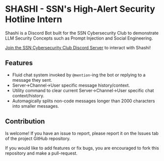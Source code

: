 # SHASHI - SSN's High-Alert Security Hotline Intern

Shashi is a Discord Bot built for the SSN Cybersecurity Club to demonstrate LLM Security Concepts such as Prompt Injection and Social Engineering.

[Join the SSN Cybersecurity Club Discord Server](#) to interact with Shashi!

## Features
- Fluid chat system invoked by `@mention`-ing the bot or replying to a message they sent.
- Server->Channel->User specific message history/context.
- Utility command to clear current Server->Channel->User specific chat context/history.
- Automagically splits non-code messages longer than 2000 characters into smaller messages.

## Contribution
Is welcome! If you have an issue to report, please report it on the Issues tab of the project GitHub repository.

If you would like to add features or fix bugs, you are encouraged to fork this repository and make a pull-request.